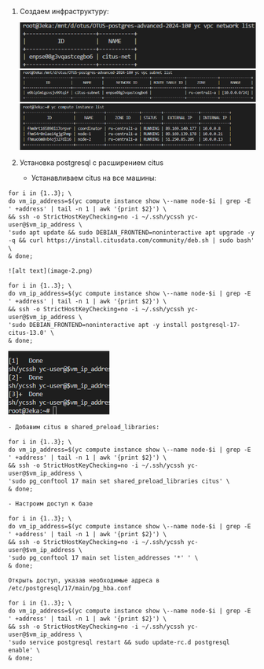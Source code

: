 1. Создаем инфраструктуру:

    ![alt text](image.png)
    ![alt text](image-1.png)
    ![alt text](image-5.png)

2. Установка postgresql с расширением citus
    
    - Устанавливаем citus на все машины:
```
for i in {1..3}; \
do vm_ip_address=$(yc compute instance show \--name node-$i | grep -E ' +address' | tail -n 1 | awk '{print $2}') \
&& ssh -o StrictHostKeyChecking=no -i ~/.ssh/ycssh yc-user@$vm_ip_address \
'sudo apt update && sudo DEBIAN_FRONTEND=noninteractive apt upgrade -y -q && curl https://install.citusdata.com/community/deb.sh | sudo bash' \
& done;
```
    ![alt text](image-2.png)
```
for i in {1..3}; \
do vm_ip_address=$(yc compute instance show \--name node-$i | grep -E ' +address' | tail -n 1 | awk '{print $2}') \
&& ssh -o StrictHostKeyChecking=no -i ~/.ssh/ycssh yc-user@$vm_ip_address \
'sudo DEBIAN_FRONTEND=noninteractive apt -y install postgresql-17-citus-13.0' \
& done;
```  

![alt text](image-4.png)

    - Добавим citus в shared_preload_libraries:
```
for i in {1..3}; \
do vm_ip_address=$(yc compute instance show \--name node-$i | grep -E ' +address' | tail -n 1 | awk '{print $2}') \
&& ssh -o StrictHostKeyChecking=no -i ~/.ssh/ycssh yc-user@$vm_ip_address \
'sudo pg_conftool 17 main set shared_preload_libraries citus' \
& done;
```
    - Настроим доступ к базе
```
for i in {1..3}; \
do vm_ip_address=$(yc compute instance show \--name node-$i | grep -E ' +address' | tail -n 1 | awk '{print $2}') \
&& ssh -o StrictHostKeyChecking=no -i ~/.ssh/ycssh yc-user@$vm_ip_address \
'sudo pg_conftool 17 main set listen_addresses '*' ' \
& done;
```
    Открыть доступ, указав необходимые адреса в /etc/postgresql/17/main/pg_hba.conf
```
for i in {1..3}; \
do vm_ip_address=$(yc compute instance show \--name node-$i | grep -E ' +address' | tail -n 1 | awk '{print $2}') \
&& ssh -o StrictHostKeyChecking=no -i ~/.ssh/ycssh yc-user@$vm_ip_address \
'sudo service postgresql restart && sudo update-rc.d postgresql enable' \
& done;
```

